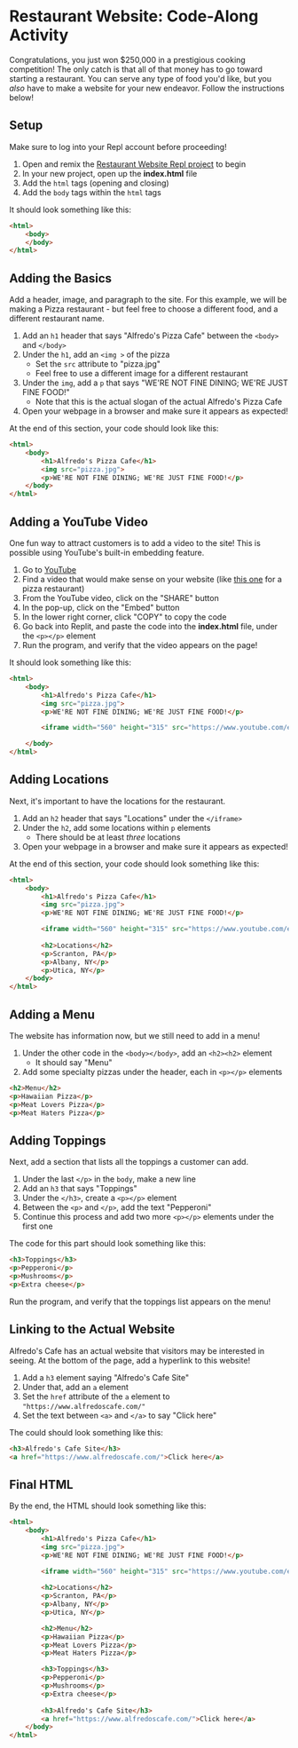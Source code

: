 # Restaurant Website: Code-Along Activity
Congratulations, you just won $250,000 in a prestigious cooking competition! The only catch is that all of that money has to go toward starting a restaurant. You can serve any type of food you'd like, but you _also_ have to make a website for your new endeavor. Follow the instructions below!

## Setup
Make sure to log into your Repl account before proceeding!

1. Open and remix the [Restaurant Website Repl project](https://replit.com/@HylandOutreach/RestaurantWebsiteStart) to begin
1. In your new project, open up the **index.html** file
1. Add the `html` tags (opening and closing)
1. Add the `body` tags within the `html` tags

It should look something like this:

```html
<html>
    <body>
    </body>
</html>
```

## Adding the Basics
Add a header, image, and paragraph to the site. For this example, we will be making a Pizza restaurant - but feel free to choose a different food, and a different restaurant name.

1. Add an `h1` header that says "Alfredo's Pizza Cafe" between the `<body>` and `</body>`
1. Under the `h1`, add an `<img >` of the pizza
    - Set the `src` attribute to "pizza.jpg"
    - Feel free to use a different image for a different restaurant
1. Under the `img`, add a `p` that says "WE'RE NOT FINE DINING; WE'RE JUST FINE FOOD!"
    - Note that this is the actual slogan of the actual Alfredo's Pizza Cafe
1. Open your webpage in a browser and make sure it appears as expected!

At the end of this section, your code should look like this:

```html
<html>
    <body>
        <h1>Alfredo's Pizza Cafe</h1>
        <img src="pizza.jpg">
        <p>WE'RE NOT FINE DINING; WE'RE JUST FINE FOOD!</p>
    </body>
</html>
```

## Adding a YouTube Video
One fun way to attract customers is to add a video to the site! This is possible using YouTube's built-in embedding feature.

1. Go to [YouTube](https://youtube.com)
1. Find a video that would make sense on your website (like [this one](https://www.youtube.com/watch?v=wusGIl3v044) for a pizza restaurant)
1. From the YouTube video, click on the "SHARE" button
1. In the pop-up, click on the "Embed" button
1. In the lower right corner, click "COPY" to copy the code
1. Go back into Replit, and paste the code into the **index.html** file, under the `<p></p>` element
1. Run the program, and verify that the video appears on the page!

It should look something like this:

```html
<html>
    <body>
        <h1>Alfredo's Pizza Cafe</h1>
        <img src="pizza.jpg">
        <p>WE'RE NOT FINE DINING; WE'RE JUST FINE FOOD!</p>

        <iframe width="560" height="315" src="https://www.youtube.com/embed/wusGIl3v044" title="YouTube video player" frameborder="0" allow="accelerometer; autoplay; clipboard-write; encrypted-media; gyroscope; picture-in-picture" allowfullscreen></iframe>

    </body>
</html>
```

## Adding Locations
Next, it's important to have the locations for the restaurant.

1. Add an `h2` header that says "Locations" under the `</iframe>`
1. Under the `h2`, add some locations within `p` elements
   - There should be at least _three_ locations
1. Open your webpage in a browser and make sure it appears as expected!

At the end of this section, your code should look something like this:

```html
<html>
    <body>
        <h1>Alfredo's Pizza Cafe</h1>
        <img src="pizza.jpg">
        <p>WE'RE NOT FINE DINING; WE'RE JUST FINE FOOD!</p>

        <iframe width="560" height="315" src="https://www.youtube.com/embed/wusGIl3v044" title="YouTube video player" frameborder="0" allow="accelerometer; autoplay; clipboard-write; encrypted-media; gyroscope; picture-in-picture" allowfullscreen></iframe>
        
        <h2>Locations</h2>
        <p>Scranton, PA</p>
        <p>Albany, NY</p>
        <p>Utica, NY</p>
    </body>
</html>
```

## Adding a Menu
The website has information now, but we still need to add in a menu!

1. Under the other code in the `<body></body>`, add an `<h2><h2>` element
    - It should say "Menu"
1. Add some specialty pizzas under the header, each in `<p></p>` elements

```html
<h2>Menu</h2>
<p>Hawaiian Pizza</p>
<p>Meat Lovers Pizza</p>
<p>Meat Haters Pizza</p>
```

## Adding Toppings
Next, add a section that lists all the toppings a customer can add.

1. Under the last `</p>` in the `body`, make a new line
1. Add an `h3` that says "Toppings"
1. Under the `</h3>`, create a `<p></p>` element
1. Between the `<p>` and `</p>`, add the text "Pepperoni"
2. Continue this process and add two more `<p></p>` elements under the first one

The code for this part should look something like this:

```html
<h3>Toppings</h3>
<p>Pepperoni</p>
<p>Mushrooms</p>
<p>Extra cheese</p>
```

Run the program, and verify that the toppings list appears on the menu!

## Linking to the Actual Website
Alfredo's Cafe has an actual website that visitors may be interested in seeing. At the bottom of the page, add a hyperlink to this website!

1. Add a `h3` element saying "Alfredo's Cafe Site"
1. Under that, add an `a` element
1. Set the `href` attribute of the `a` element to `"https://www.alfredoscafe.com/"`
1. Set the text between `<a>` and `</a>` to say "Click here"

The could should look something like this:

```html
<h3>Alfredo's Cafe Site</h3>
<a href="https://www.alfredoscafe.com/">Click here</a>
```

## Final HTML
By the end, the HTML should look something like this:

```html
<html>
    <body>
        <h1>Alfredo's Pizza Cafe</h1>
        <img src="pizza.jpg">
        <p>WE'RE NOT FINE DINING; WE'RE JUST FINE FOOD!</p>

        <iframe width="560" height="315" src="https://www.youtube.com/embed/wusGIl3v044" title="YouTube video player" frameborder="0" allow="accelerometer; autoplay; clipboard-write; encrypted-media; gyroscope; picture-in-picture" allowfullscreen></iframe>
        
        <h2>Locations</h2>
        <p>Scranton, PA</p>
        <p>Albany, NY</p>
        <p>Utica, NY</p>

        <h2>Menu</h2>
        <p>Hawaiian Pizza</p>
        <p>Meat Lovers Pizza</p>
        <p>Meat Haters Pizza</p>

        <h3>Toppings</h3>
        <p>Pepperoni</p>
        <p>Mushrooms</p>
        <p>Extra cheese</p>
        
        <h3>Alfredo's Cafe Site</h3>
        <a href="https://www.alfredoscafe.com/">Click here</a>
    </body>
</html>
```